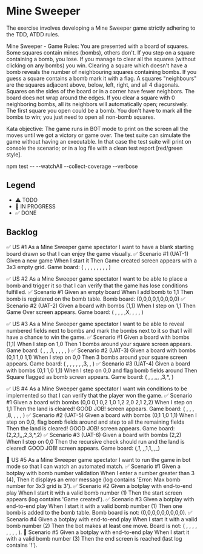 # Mine Sweeper

The exercise involves developing a Mine Sweeper game strictly adhering to the TDD, ATDD rules.

Mine Sweeper - Game Rules:
You are presented with a board of squares. Some squares contain mines (bombs), others don't. If you step
on a square containing a bomb, you lose. If you manage to clear all the squares (without clicking on any
bombs) you win.
Clearing a square which doesn't have a bomb reveals the number of neighbouring squares containing bombs.
If you guess a square contains a bomb mark it with a flag.
A squares "neighbours" are the squares adjacent above, below, left, right, and all 4 diagonals. Squares on the
sides of the board or in a corner have fewer neighbors. The board does not wrap around the edges. If you
clear a square with 0 neighboring bombs, all its neighbors will automatically open; recursively.
The first square you open could be a bomb.
You don't have to mark all the bombs to win; you just need to open all non-bomb squares.

Kata objective:
The game runs in BOT mode to print on the screen all the moves until we got a victory or game over. The test
suite can simulate the game without having an executable. In that case the test suite will print on console
the scenario; or in a log file with a clean test report [red/green style].

npm test -- --watchAll --collect-coverage --verbose

## Legend

- ⚠ TODO
- 🚧 IN PROGRESS
- ✅ DONE

## Backlog

✅ US #1 As a Mine Sweeper game spectator I want to have a blank starting board drawn so that I can enjoy the game visually.
✅ Scenario #1 (UAT-1) Given a new game When I start it Then Game created screen appears with a 3x3 empty grid. Game board: ( , , , , , , , , )

✅ US #2 As a Mine Sweeper game spectator I want to be able to place a bomb and trigger it so that I can verify that the game has lose conditions fulfilled.
✅ Scenario #1 Given an empty board When I add bomb to 1,1 Then bomb is registered on the bomb table. Bomb board: (0,0,0,0,1,0,0,0,0)
✅ Scenario #2 (UAT-2) Given a board with bombs (1,1) When I step on 1,1 Then Game Over screen appears. Game board: ( , , , ,X, , , , )

✅ US #3 As a Mine Sweeper game spectator I want to be able to reveal numbered fields next to bombs and mark the bombs next to it so that I will have a chance to win the game.
✅ Scenario #1 Given a board with bombs (1,1) When I step on 1,0 Then 1 bombs around your square screen appears. Game board: ( , , ,1, , , , , )
✅ Scenario #2 (UAT-3) Given a board with bombs (0,1 1,0 1,1) When I step on 0,0 Then 3 bombs around your square screen appears. Game board: ( , , , , , ,3, , )
✅ Scenario #3 (UAT-4) Given a board with bombs (0,1 1,0 1,1) When I step on 0,0 and flag bomb fields around Then Square flagged as bomb screen appears. Game board: ( , , ,_,_, ,3,\*, )

✅ US #4 As a Mine Sweeper game spectator I want win conditions to be implemented so that I can verify that the player won the game.
✅ Scenario #1 Given a board with bombs (0,0 0,1 0,2 1,0 1,2 2,0 2,1 2,2) When I step on 1,1 Then the land is cleared! GOOD JOB! screen appears. Game board: ( , , , ,8, , , , )
✅ Scenario #2 (UAT-5) Given a board with bombs (0,1 1,0 1,1) When I step on 0,0, flag bomb fields around and step to all the remaining fields Then the land is cleared! GOOD JOB! screen appears. Game board: (2,2,1,_,_,2,3,\*,2)
✅ Scenario #3 (UAT-6) Given a board with bombs (2,2) When I step on 0,0 Then the recursive check should run and the land is cleared! GOOD JOB! screen appears. Game board: (_,1, ,_,1,1,_,_,\_)

🚧 US #5 As a Mine Sweeper game spectator I want to run the game in bot mode so that I can watch an automated match.
✅ Scenario #1 Given a botplay with bomb number validation When I enter a number greater than 3 (4), Then it displays an error message (log contains 'Error: Max bomb number for 3x3 grid is 3').
✅ Scenario #2 Given a botplay with end-to-end play When I start it with a valid bomb number (1) Then the start screen appears (log contains 'Game created').
✅ Scenario #3 Given a botplay with end-to-end play When I start it with a valid bomb number (1) Then one bomb is added to the bomb table. Bomb board is not: (0,0,0,0,0,0,0,0,0).
✅ Scenario #4 Given a botplay with end-to-end play When I start it with a valid bomb number (2) Then the bot makes at least one move. Board is not: ( , , , , , , , , ).
🚧 Scenario #5 Given a botplay with end-to-end play When I start it with a valid bomb number (3) Then the end screen is reached (last log contains '!').

